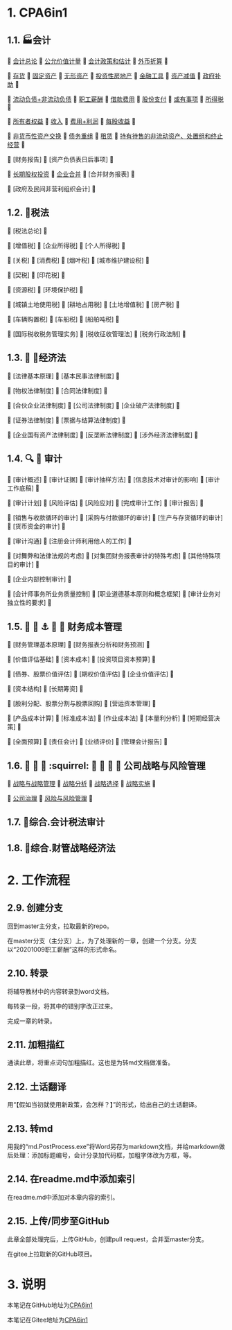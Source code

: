 # 1. CPA6in1

## 1.1. :factory:会计

:corn: [会计总论](CPA6in1/1会计/会计总论.md) :corn: [公允价值计量](CPA6in1/1会计/公允价值计量.md) :corn: [会计政策和估计](CPA6in1/1会计/会计政策和估计.md) :corn: [外币折算](CPA6in1/1会计/外币折算.md) :honey_pot: 

:corn: [存货](CPA6in1/1会计/资产.存货.md) :corn: [固定资产](CPA6in1/1会计/资产.固定资产.md) :corn: [无形资产](CPA6in1/1会计/资产.无形资产.md) :corn: [投资性房地产](CPA6in1/1会计/资产.投资性房地产.md) :corn: [金融工具](CPA6in1/1会计/资产.金融工具.md) :corn: [资产减值](CPA6in1/1会计/资产.资产减值.md) :corn: [政府补助](CPA6in1/1会计/政府补助.md) :honey_pot:

:corn: [流动负债+非流动负债](CPA6in1/1会计/负债.流动负债+非流动负债.md) :corn: [职工薪酬](CPA6in1/1会计/负债.职工薪酬.md) :corn: [借款费用](CPA6in1/1会计/负债.借款费用.md) :corn: [股份支付](CPA6in1/1会计/负债.股份支付.md) :corn: [或有事项](CPA6in1/1会计/负债.或有事项.md) :corn: [所得税](CPA6in1/1会计/所得税.md) :honey_pot:

:corn: [所有者权益](CPA6in1/1会计/所有者权益.md) :corn: [收入](CPA6in1/1会计/收入.md) :corn: [费用+利润](CPA6in1/1会计/费用+利润.md) :corn: [每股收益](CPA6in1/1会计/每股收益.md) :honey_pot:

:corn: [非货币性资产交换](CPA6in1/1会计/特殊.非货币性资产交换.md) :corn: [债务重组](CPA6in1/1会计/特殊.债务重组.md) :corn: [租赁](CPA6in1/1会计/特殊.租赁.md) :corn: [持有待售的非流动资产、处置组和终止经营](CPA6in1/1会计/特殊.持有待售的非流动资产、处置组和终止经营.md) :honey_pot:

:corn: [财务报告] :corn: [资产负债表日后事项] :honey_pot:

:corn: [长期股权投资](CPA6in1/1会计/资产.长期股权投资.md) :corn: [企业合并](CPA6in1/1会计/企业合并.md) :corn: [合并财务报表] :honey_pot:

:corn: [政府及民间非营利组织会计] :honey_pot:

## 1.2. :office:税法

:corn: [税法总论] :honey_pot:

:corn: [增值税] :corn: [企业所得税] :corn: [个人所得税] :honey_pot:

:corn: [关税] :corn: [消费税] :corn: [烟叶税] :corn: [城市维护建设税] :honey_pot:

:corn: [契税] :corn: [印花税] :honey_pot:

:corn: [资源税] :corn: [环境保护税] :honey_pot:

:corn: [城镇土地使用税] :corn: [耕地占用税] :corn: [土地增值税] :corn: [房产税] :honey_pot:

:corn: [车辆购置税] :corn: [车船税] :corn: [船舶吨税] :honey_pot:

:corn: [国际税收税务管理实务] :corn: [税收征收管理法] :corn: [税务行政法制] :honey_pot:

## 1.3. :straight_ruler: :triangular_ruler:经济法

:corn: [法律基本原理] :corn: [基本民事法律制度] :honey_pot:

:corn: [物权法律制度] :corn: [合同法律制度] :honey_pot:

:corn: [合伙企业法律制度] :corn: [公司法律制度] :corn: [企业破产法律制度] :honey_pot:

:corn: [证券法律制度] :corn: [票据与结算法律制度] :honey_pot:

:corn: [企业国有资产法律制度] :corn: [反垄断法律制度] :corn: [涉外经济法律制度] :honey_pot:

## 1.4. :mag: :mag_right: 审计

:corn: [审计概述] :corn: [审计证据] :corn: [审计抽样方法] :corn: [信息技术对审计的影响] :corn: [审计工作底稿] :honey_pot:

:corn: [审计计划] :corn: [风险评估] :corn: [风险应对] :corn: [完成审计工作] :corn: [审计报告] :honey_pot:

:corn: [销售与收款循环的审计] :corn: [采购与付款循环的审计] :corn: [生产与存货循环的审计] :corn: [货币资金的审计] :honey_pot:

:corn: [审计沟通] :corn: [注册会计师利用他人的工作] :honey_pot:

:corn: [对舞弊和法律法规的考虑] :corn: [对集团财务报表审计的特殊考虑] :corn: [其他特殊项目的审计] :honey_pot:

:corn: [企业内部控制审计] :honey_pot:

:corn: [会计师事务所业务质量控制] :corn: [职业道德基本原则和概念框架] :corn: [审计业务对独立性的要求] :honey_pot:

## 1.5. :flags: :notebook_with_decorative_cover: :anchor: :ticket: :round_pushpin: 财务成本管理

:corn: [财务管理基本原理] :corn: [财务报表分析和财务预测] :honey_pot:

:corn: [价值评估基础] :corn: [资本成本] :corn: [投资项目资本预算] :honey_pot:

:corn: [债券、股票价值评估] :corn: [期权价值评估] :corn: [企业价值评估] :honey_pot:

:corn: [资本结构] :corn: [长期筹资] :honey_pot:

:corn: [股利分配、股票分割与股票回购] :corn: [营运资本管理] :honey_pot:

:corn: [产品成本计算] :corn: [标准成本法] :corn: [作业成本法] :corn: [本量利分析] :corn: [短期经营决策] :honey_pot:

:corn: [全面预算] :corn: [责任会计] :corn: [业绩评价] :corn: [管理会计报告] :honey_pot:

## 1.6. :hankey: :poop: :shit: :squirrel: :seat: :gem: :running_shirt_with_sash: :fishing_pole_and_fish: 公司战略与风险管理

:corn: [战略与战略管理](CPA6in1/6战略/战略与战略管理.md) :corn: [战略分析](CPA6in1/6战略/战略分析.md) :corn: [战略选择](CPA6in1/6战略/战略选择.md) :corn: [战略实施](CPA6in1/6战略/战略实施.md) :honey_pot:

:corn: [公司治理](CPA6in1/6战略/公司治理.md) :corn: [风险与风险管理](CPA6in1/6战略/风险与风险管理.md) :honey_pot:

## 1.7. :mushroom:综合.会计税法审计

## 1.8. :mushroom:综合.财管战略经济法

# 2. 工作流程

## 2.9. 创建分支

回到master主分支，拉取最新的repo。

在master分支（主分支）上，为了处理新的一章，创建一个分支。分支以“20201009职工薪酬”这样的形式命名。

## 2.10. 转录

将辅导教材中的内容转录到word文档。

每转录一段，将其中的错别字改正过来。

完成一章的转录。

## 2.11. 加粗描红

通读此章，将重点词句加粗描红。这也是为转md文档做准备。

## 2.12. 土话翻译

用“【假如当初就使用新政策，会怎样？】”的形式，给出自己的土话翻译。

## 2.13. 转md

用我的“md.PostProcess.exe”将Word另存为markdown文档，并给markdown做后处理：添加标题编号，会计分录加代码框，加粗字体改为方框，等。

## 2.14. 在readme.md中添加索引

在readme.md中添加对本章内容的索引。

## 2.15. 上传/同步至GitHub

此章全部处理完后，上传GitHub，创建pull request，合并至master分支。

在gitee上拉取新的GitHub项目。

# 3. 说明

本笔记在GitHub地址为[CPA6in1](https://github.com/bitzhuwei/CPA6in1)

本笔记在Gitee地址为[CPA6in1](https://gitee.com/bookcases/CPA6in1)

